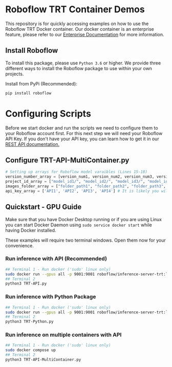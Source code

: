# Roboflow TRT Container Demos

This repository is for quickly accessing examples on how to use the Roboflow TRT Docker container. Our docker container is an enterprise feature, please refer to our [Enterprise Documentation](https://docs.roboflow.com/inference/enterprise/) for more information.

## Install Roboflow

To install this package, please use `Python 3.6` or higher. We provide three different ways to install the Roboflow
package to use within your own projects.

Install from PyPi (Recommended):

```bash
pip install roboflow
```

# Configuring Scripts

Before we start docker and run the scripts we need to configure them to your Roboflow account first. For this next step we will need your Roboflow API Key. If you don't have your API key, you can learn how to get it in our [REST API documentation.](https://docs.roboflow.com/rest-api#obtaining-your-api-key)

## Configure TRT-API-MultiContainer.py

```python
# Setting up arrays for Roboflow model varaibles (Lines 15-18)
version_number_array = [version_num1, version_num2, version_num3, version_num4]
project_id_array = ["model_id1/", "model_id2/", "model_id3/", "model_id4/"]
images_folder_array = ["folder_path1", "folder_path2", "folder_path3", "folder_path4"]
api_key_array = ['API1', 'API2', 'API3', 'API4'] # It is likely you will have the same API keys
```


## Quickstart - GPU Guide

Make sure that you have Docker Desktop running or if you are using Linux you can start Docker Daemon using `sudo service docker start` while having Docker installed.

These examples will require two terminal windows. Open them now for your convenience.


### Run inference with API (Recommended)

```bash
## Terminal 1 - Run docker ('sudo' linux only)
sudo docker run --gpus all -p 9001:9001 roboflow/inference-server-trt:latest
## Terminal 2
python3 TRT-API.py
```

### Run inference with Python Package

```bash
## Terminal 1 - Run docker ('sudo' linux only)
sudo docker run --gpus all -p 9001:9001 roboflow/inference-server-trt:latest
## Terminal 2
python3 TRT-Python.py
```

### Run inference on multiple containers with API

```bash
## Terminal 1 - Run docker ('sudo' linux only)
sudo docker compose up
## Terminal 2
python3 TRT-API-MultiContainer.py
```
